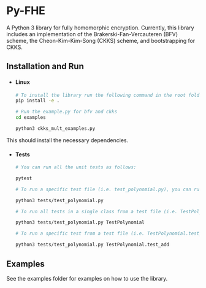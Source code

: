 # Py-FHE
A Python 3 library for fully homomorphic encryption. Currently, this library includes an implementation of the Brakerski-Fan-Vercauteren (BFV) scheme, the Cheon-Kim-Kim-Song (CKKS) scheme, and bootstrapping for CKKS.

## Installation and Run
* #### Linux

    ```sh
    # To install the library run the following command in the root folder:
    pip install -e .

    # Run the example.py for bfv and ckks
    cd examples

    python3 ckks_mult_examples.py
    ```

This should install the necessary dependencies.

* #### Tests
    
    ```sh
    # You can run all the unit tests as follows:

    pytest

    # To run a specific test file (i.e. test_polynomial.py), you can run the file using Python 3 with the command

    python3 tests/test_polynomial.py

    # To run all tests in a single class from a test file (i.e. TestPolynomial from tests/test_polynomial.py), you can use the command

    python3 tests/test_polynomial.py TestPolynomial

    # To run a specific test from a test file (i.e. TestPolynomial.test_add from tests/test_polynomial.py), you can use the command

    python3 tests/test_polynomial.py TestPolynomial.test_add
    ```

## Examples
See the examples folder for examples on how to use the library.
